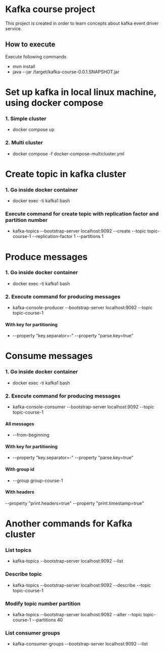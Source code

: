 # Kafka course project
This project is created in order to learn concepts about kafka event driver service.

## How to execute
Execute following commands

- mvn install
- java --jar /target/kafka-course-0.0.1.SNAPSHOT.jar

# Set up kafka in local linux machine, using docker compose

### 1. Simple cluster 
- docker compose up
### 2. Multi cluster 
- docker compose -f docker-compose-multicluster.yml

# Create topic in kafka cluster
### 1. Go inside docker container
- docker exec -ti kafka1 bash
### Execute command for create topic with replication factor and partition number
- kafka-topics --bootstrap-server localhost:9092 --create --topic topic-course-1 --replication-factor 1 --partitions 1

# Produce messages
### 1. Go inside docker container
- docker exec -ti kafka1 bash
### 2. Execute command for producing messages
- kafka-console-producer --bootstrap-server localhost:9092 --topic topic-course-1
#### With key for partitioning
- --property "key.separator=-" --property "parse.key=true"

# Consume messages
### 1. Go inside docker container
- docker exec -ti kafka1 bash
### 2. Execute command for producing messages
- kafka-console-consumer --bootstrap-server localhost:9092 --topic topic-course-1
#### All messages
- --from-beginning
#### With key for partitioning
- --property "key.separator=-" --property "parse.key=true"
#### With group id
-  --group group-course-1
#### With headers 
--property "print.headers=true" --property "print.timestamp=true" 

# Another commands for Kafka cluster
### List topics
- kafka-topics --bootstrap-server localhost:9092 --list
### Describe topic 
- kafka-topics --bootstrap-server localhost:9092 --describe --topic topic-course-1
### Modify topic number partition
- kafka-topics --bootstrap-server localhost:9092 --alter --topic topic-course-1 --partitions 40
### List consumer groups
- kafka-consumer-groups --bootstrap-server localhost:9092 --list
